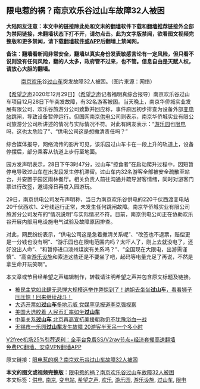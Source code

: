  <h2>限电惹的祸？南京欢乐谷过山车故障32人被困</h2> <p class="notice"><b>大陆网友注意：本文中的链接除此处和文末的<a href="https://github.com/bannedbook/fanqiang" >翻墙</a>软件下载和<a href="https://github.com/killgcd/justmysocks/blob/master/README.md">翻墙推荐</a>链接外全部为禁网链接，未翻墙状态下打不开，请勿点击。此为文字版禁闻，欲看图文视频完整版和更多禁闻，请下载<a href="https://github.com/bannedbook/fanqiang">翻墙软件或APP</a>后翻墙上禁闻网。</p><p>备注：翻墙看新闻非常安全，翻墙以真实身份发表敏感言论有一定风险，但只看不说则没有任何风险，翻的人太多，政府管不过来，也不管。信息自由是天赋人权，请放心大胆的翻墙。</b></p>  <div class="entry"> <figure> <p><figcaption><a href="https://www.bannedbook.org/bnews/tag/%e5%8d%97%e4%ba%ac/" class="st_tag internal_tag" rel="tag" title="标签 南京 下的日志">南京</a><a href="https://www.bannedbook.org/bnews/tag/%E6%AC%A2%E4%B9%90/" class="st_tag internal_tag" rel="tag" title="标签 欢乐 下的日志">欢乐</a>谷<a href="https://www.bannedbook.org/bnews/tag/%E8%BF%87%E5%B1%B1%E8%BD%A6/" class="st_tag internal_tag" rel="tag" title="标签 过山车 下的日志">过山车</a>突发故障32人被困。（图片来源：网络）</figcaption></figure> <p>【<span class='wp_keywordlink_affiliate'><a href="https://www.soundofhope.org" title="希望之声" target="_blank">希望之声</a></span>2020年12月29日】（<a href="https://www.bannedbook.org/bnews/tag/%e5%b8%8c%e6%9c%9b%e4%b9%8b%e5%a3%b0/" class="st_tag internal_tag" rel="tag" title="标签 希望之声 下的日志">希望之声</a>记者福明真综合报导）南京欢乐谷过山车项目12月28日下午突发故障，有32名游客被困。当天晚上，南京华侨城实业发展有限公司、欢乐谷旅游分公司致歉并回应称，事件原因初步排查为设备外部<a href="https://www.bannedbook.org/bnews/tag/%e5%8f%98%e7%94%b5%e7%ab%99/" class="st_tag internal_tag" rel="tag" title="标签 变电站 下的日志">变电站</a>跳闸，导致设备暂停运行。但国网南京<a href="https://www.bannedbook.org/bnews/tag/%E4%BE%9B%E7%94%B5/" class="st_tag internal_tag" rel="tag" title="标签 供电 下的日志">供电</a>公司则表示，南京华侨城实业有限公司旅游分公司所讲述的情况与实际情况不符。对此有网友表示：“<a href="https://www.bannedbook.org/bnews/tag/%E6%B8%B8%E4%B9%90%E5%9B%AD/" class="st_tag internal_tag" rel="tag" title="标签 游乐园 下的日志">游乐园</a>也<a href="https://www.bannedbook.org/bnews/tag/%E9%99%90%E7%94%B5/" class="st_tag internal_tag" rel="tag" title="标签 限电 下的日志">限电</a>吗，这也太危险了”、“供电公司这是想撇清责任吗？”</p> <p>综合媒体报导，网络流传的影片可见，该乐园过山车卡在一段上升的轨道上，设备停摆后，部分乘客从轨道上步行至地面。</p>  <p>园方发声明表示，28日下午3时47分，过山车“掠食者”在启动爬升过程中，因短暂停电导致过山车在出发段发生停机滞留。过山车内32名游客全部被安全疏散至站台，并安置于园区雨林餐厅。相关负责人前往沟通并疏导游客情绪，同时对游客门票进行改签，邀请择日再度入园游玩。</p> <p>29日，南京供电公司发布声明称，当日为南京欢乐谷供电的220千伏西渡变电站20千伏西欢1、2号线运行正常，未发生任何跳闸故障。南京华侨城实业有限公司旅游分公司发布的“情况说明”与实际情况不符。目前，南京供电公司正在协助欢乐谷开展内部用电设施电气试验及故障原因排查。</p>  <p>对此，网民纷纷表示，“供电公司这是急着撇清关系呢”、“改签也不退票，赔偿更是一分钱也没有啊”、“游乐园也在限电范围内吗？太吓人了，刚上去就没电了，还好没出人命”、“和暂停进口澳州煤炭有关系吗？”、“全国现在大限电，出游需谨慎”、“高空<a href="https://www.bannedbook.org/bnews/tag/%E6%B8%B8%E4%B9%90%E8%AE%BE%E6%96%BD/" class="st_tag internal_tag" rel="tag" title="标签 游乐设施 下的日志">游乐设施</a>和索道这些还是不要坐了吧，起码等电量充足了再说，不然是拿生命开玩笑啊”。</p> <p>本文章或节目经希望之声编辑制作，转载请注明希望之声并包含原文标题及链接。</p>  <ul class='op-related-articles' title='相关阅读'> <li><a href='https://www.bannedbook.org/bnews/bannedvideo/20201119/1433461.html' target='_blank'>被民主党如此肆无忌惮大规模选举作弊惊到了！纳姐去坐坐<b>过山车</b>，看看狮子压压惊！回来继续战斗！</a></li> <li><a href='https://www.bannedbook.org/bnews/baitai/20201106/1426619.html' target='_blank'>大选开票如<b>过山车</b>多地示威 党媒罕见报道李克强视察</a></li> <li><a href='https://www.bannedbook.org/bnews/headline/20201105/1426040.html' target='_blank'>美国大选胶着 人民币汇率如坐<b>过山车</b></a></li> <li><a href='https://www.bannedbook.org/bnews/worldnews/usa/20201016/1415041.html' target='_blank'>中美关系<b>过山车</b> 北京再高宣抗美援朝称仍不犹豫浴血一战</a></li> <li><a href='https://www.bannedbook.org/bnews/headline/20200906/1392000.html' target='_blank'>无锡市一乐园<b>过山车</b>发生故障 20游客半天吊一个多小时</a></li> </ul> <p class="texttj"> <a href="https://www.bannedbook.org/forum23/topic22702.html" target="_blank">V2free机场25%引荐返利：全平台免费SS/V2ray节点+经济套餐高速翻墙</a><br/> <a href="https://github.com/bannedbook/fanqiang/wiki/%E7%A6%81%E9%97%BB%E7%BD%91%E5%AE%89%E5%8D%93%E7%BF%BB%E5%A2%99%E6%96%B0%E9%97%BBAPP" target="_blank">免费PC翻墙、安卓VPN翻墙APP</a></p><p>原文链接：<a class="src_link"  href="https://www.soundofhope.org/post/458293" target="_blank">限电惹的祸？南京欢乐谷过山车故障32人被困</a></p><a name='sharetosocial'></a>       <div><b>本文的图文或视频完整版</b>：<a href='https://www.bannedbook.org/bnews/comments/20201229/1457203.html'>限电惹的祸？南京欢乐谷过山车故障32人被困</a></div>  </div><!--END ENTRY--> <div class="postfooter"> <div>本文标签：<a href="https://www.bannedbook.org/bnews/tag/%E4%BE%9B%E7%94%B5/" rel="tag">供电</a>, <a href="https://www.bannedbook.org/bnews/tag/%e5%8d%97%e4%ba%ac/" rel="tag">南京</a>, <a href="https://www.bannedbook.org/bnews/tag/%e5%8f%98%e7%94%b5%e7%ab%99/" rel="tag">变电站</a>, <a href="https://www.bannedbook.org/bnews/tag/%e5%b8%8c%e6%9c%9b%e4%b9%8b%e5%a3%b0/" rel="tag">希望之声</a>, <a href="https://www.bannedbook.org/bnews/tag/%E6%AC%A2%E4%B9%90/" rel="tag">欢乐</a>, <a href="https://www.bannedbook.org/bnews/tag/%E6%B8%B8%E4%B9%90%E5%9B%AD/" rel="tag">游乐园</a>, <a href="https://www.bannedbook.org/bnews/tag/%E6%B8%B8%E4%B9%90%E8%AE%BE%E6%96%BD/" rel="tag">游乐设施</a>, <a href="https://www.bannedbook.org/bnews/tag/%E8%BF%87%E5%B1%B1%E8%BD%A6/" rel="tag">过山车</a>, <a href="https://www.bannedbook.org/bnews/tag/%E9%99%90%E7%94%B5/" rel="tag">限电</a></div>  </div><!--END POSTFOOTER--> 